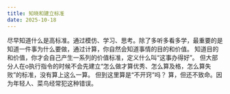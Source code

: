 ```yaml
---
title: 知晓和建立标准
date: 2025-10-18
---
```


尽早知道什么是高标准。通过模仿、学习、思考。除了多听多看多学，最重要的是知道一件事为什么要做，通过计算，你自然会知道事情的目的和价值。
知道目的和价值，你才会自己产生一系列的价值标准，定义什么叫“这事办得好”。
但大部分人在o执行指令的时候不会先建立“怎么做才算优秀、怎么算及格，怎么算失败”的标准，没有算上这么一算。
但到这里算是“不开窍”吗？
算，但还不致命。因为年轻人、菜鸟经常犯这种错误。
